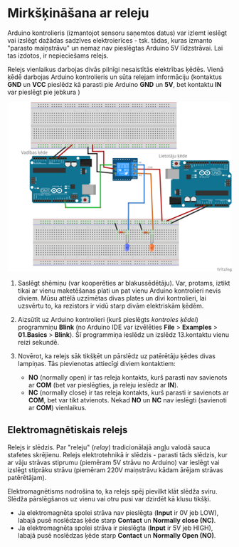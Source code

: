 # Mirkšķināšana ar releju 

Arduino kontrolieris (izmantojot sensoru saņemtos datus) 
var izlemt ieslēgt vai izslēgt dažādas 
sadzīves elektroierīces - tsk. tādas, kuras izmanto "parasto maiņstrāvu"
un nemaz nav pieslēgtas Arduino 5V līdzstrāvai. 
Lai tas izdotos, ir nepieciešams relejs. 

Relejs vienlaikus darbojas divās pilnīgi nesaistītās 
elektrības ķēdēs. Vienā ķēdē darbojas Arduino kontrolieris 
un sūta relejam informāciju (kontaktus **GND** un **VCC** pieslēdz 
kā parasti pie Arduino **GND** un **5V**, bet kontaktu **IN** 
var pieslēgt pie jebkura )

![](BlinkingWithRelay_bb.png)

1. Saslēgt shēmiņu (var kooperēties ar blakussēdētāju). 
   Var, protams, iztikt tikai ar vienu maketēšanas 
   plati un pat vienu Arduino kontrolieri nevis diviem. 
   Mūsu attēlā uzzīmētas divas plates un divi kontrolieri, lai uzsvērtu to, 
   ka rezistors ir vidū starp divām elektriskām ķēdēm. 
2. Aizsūtīt uz Arduino kontrolieri (kurš pieslēgts *kontroles ķēdei*)
   programmiņu **Blink** (no Arduino IDE var izvēlēties 
   **File** > **Examples** > **01.Basics** > **Blink**). 
   Šī programmiņa ieslēdz un izslēdz 13.kontaktu vienu reizi sekundē. 
3. Novērot, ka relejs sāk tikšķēt un pārslēdz uz patērētāju 
   ķēdes divas lampiņas. Tās pievienotas attiecīgi diviem kontaktiem: 
   
   * **NO** (normally open) ir tas 
     releja kontakts, kurš parasti nav savienots ar **COM** (bet var 
     pieslēgties, ja releju ieslēdz ar **IN**). 
   * **NC** (normally close) ir tas releja kontakts, kurš 
     parasti ir savienots ar **COM**, bet var tikt atvienots. 
     Nekad **NO** un **NC** nav ieslēgti (savienoti ar **COM**) vienlaikus.



## Elektromagnētiskais relejs

Relejs ir slēdzis. Par "releju" (*relay*) tradicionālajā angļu valodā sauca 
stafetes skrējienu. Relejs elektrotehnikā ir slēdzis - parasti tāds slēdzis, 
kur ar vāju strāvas stiprumu (piemēram 5V strāvu no Arduino) 
var ieslēgt vai izslēgt stiprāku strāvu (piemēram 220V maiņstrāvu kādam ārējam 
strāvas patērētājam). 

Elektromagnētisms nodrošina to, ka relejs spēj pievilkt klāt slēdža sviru. 
Slēdža pārslēgšanos uz vienu vai otru pusi var dzirdēt kā klusu tikšķi.

* Ja elektromagnēta spolei strāva nav pieslēgta (**Input** ir 0V jeb LOW), labajā pusē noslēdzas 
  ķēde starp **Contact** un **Normally close (NC)**. 
* Ja elektromagnēta spolei strāva ir pieslēgta (**Input** ir 5V jeb HIGH), labajā 
  pusē noslēdzas ķēde starp **Contact** un **Normally Open (NO)**. 
